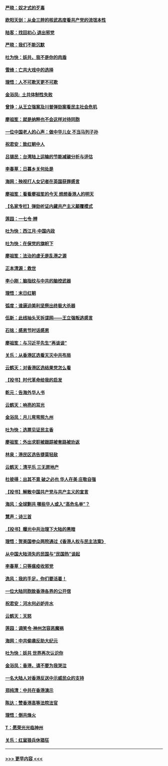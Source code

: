 #### [严晓：奴才式的歹毒](../pages/nsc993/n11704826.md?t=12061611) 
#### [欧阳天剑：从金三胖的核武态度看共产党的流氓本性](../pages/nsc993/n11702238.md?t=12061611) 
#### [陆客：找回初心 退出邪党](../pages/nsc993/n11702213.md?t=12061611) 
#### [严晓：我们不能沉默](../pages/nsc993/n11702110.md?t=12061611) 
#### [吐为快：妖共，我不是你的肉盾](../pages/nsc993/n11701366.md?t=12061611) 
#### [雪绮：亡共大戏中的选择](../pages/nsc993/n11699922.md?t=12061611) 
#### [理悟：人不可欺天更不可欺](../pages/nsc993/n11699657.md?t=12061611) 
#### [金浴凤:  土共体制性失败](../pages/nsc993/n11699361.md?t=12061611) 
#### [曾铮：从王立强案及川普弹劾案看民主社会危机](../pages/nsc993/n11699318.md?t=12061611) 
#### [廖祖笙：就是纳粹也不会这样对待同胞](../pages/nsc993/n11697658.md?t=12061611) 
#### [一位中国老人的心声：做中华儿女 不当马列子孙](../pages/nsc993/n11697525.md?t=12061611) 
#### [祝君安：致红朝中人](../pages/nsc993/n11697518.md?t=12061611) 
#### [吕锡民：台湾陆上运输的节能减碳分析与评估](../pages/nsc993/n11694983.md?t=12061611) 
#### [李春草：日暮乡关何处是](../pages/nsc993/n11694805.md?t=12061611) 
#### [海网：殃视打人女记者在英国获罪感言](../pages/nsc993/n11693832.md?t=12061611) 
#### [廖祖笙：看看廖祖笙的今天 想想香港人的明天](../pages/nsc993/n11693707.md?t=12061611) 
#### [【名家专栏】弹劾听证内藏共产主义颠覆模式](../pages/nsc993/n11693563.md?t=12061611) 
#### [莲园：一七令‧辨](../pages/nsc993/n11692558.md?t=12061611) 
#### [吐为快：西江月·中国内政](../pages/nsc993/n11692071.md?t=12061611) 
#### [吐为快：在保党的旗帜下](../pages/nsc993/n11691188.md?t=12061611) 
#### [廖祖笙：法治的虚无是乱港之源](../pages/nsc993/n11690605.md?t=12061611) 
#### [正本清源：救世](../pages/nsc993/n11689134.md?t=12061611) 
#### [李小刚：脑指纹与中共的脑控武器](../pages/nsc993/n11688900.md?t=12061611) 
#### [理悟：末日红朝](../pages/nsc993/n11688829.md?t=12061611) 
#### [弧度：谁逼迫美利坚祭出终极大杀器](../pages/nsc993/n11688735.md?t=12061611) 
#### [伍新：此线抽头天拆谍网——王立强叛逃感言](../pages/nsc993/n11687981.md?t=12061611) 
#### [石铭：感恩节时话感恩](../pages/nsc993/n11687568.md?t=12061611) 
#### [廖祖笙：与习近平先生“再谈谈”](../pages/nsc993/n11687005.md?t=12061611) 
#### [关乐：从香港区选看天灭中共布局](../pages/nsc993/n11686647.md?t=12061611) 
#### [云鹤天：对香港区选结果党怎么看](../pages/nsc993/n11686216.md?t=12061611) 
#### [【投书】时代革命给我的启发](../pages/nsc993/n11684287.md?t=12061611) 
#### [乾元：告海外华人书](../pages/nsc993/n11684044.md?t=12061611) 
#### [云鹤天：响亮的耳光](../pages/nsc993/n11684254.md?t=12061611) 
#### [金浴凤：月儿弯弯照九州](../pages/nsc993/n11684231.md?t=12061611) 
#### [吐为快：选票见证民主香](../pages/nsc993/n11684206.md?t=12061611) 
#### [廖祖笙：外出求职被跟踪被套路被劝返](../pages/nsc993/n11683874.md?t=12061611) 
#### [林泉：港民区选告捷莫轻敌](../pages/nsc993/n11683930.md?t=12061611) 
#### [云鹤天：清平乐 三无房地产](../pages/nsc993/n11681521.md?t=12061611) 
#### [杜彼得：出其不意 破之必也 华人在美 庄敬自强](../pages/nsc993/n11679554.md?t=12061611) 
#### [【投书】解散中国共产党与共产主义的宣言](../pages/nsc993/n11679177.md?t=12061611) 
#### [海风：全球剿共 哪些华人或入“高危名单”？](../pages/nsc993/n11678617.md?t=12061611) 
#### [慧声：诗三首](../pages/nsc993/n11678848.md?t=12061611) 
#### [【投书】曝光中共治理下大陆的黑暗](../pages/nsc993/n11678674.md?t=12061611) 
#### [理悟：贺美国参众两院通过《香港人权与民主法案》](../pages/nsc993/n11678104.md?t=12061611) 
#### [从中国大陆消失的民国与“民国热”谈起](../pages/nsc993/n11678075.md?t=12061611) 
#### [李春草：只等瘟疫收邪党](../pages/nsc993/n11677308.md?t=12061611) 
#### [逸风：我的手足，你们要活着！](../pages/nsc993/n11676352.md?t=12061611) 
#### [一位大陆同胞致香港各界的公开信](../pages/nsc993/n11675761.md?t=12061611) 
#### [祝君安：河水何必妒井水](../pages/nsc993/n11675746.md?t=12061611) 
#### [云鹤天：天怒](../pages/nsc993/n11675718.md?t=12061611) 
#### [莲园：调笑令‧神州怎容恶魔祸](../pages/nsc993/n11675648.md?t=12061611) 
#### [海网：中共偷袭反助大纪元](../pages/nsc993/n11673515.md?t=12061611) 
#### [吐为快：妖共 世界再次认识你](../pages/nsc993/n11673506.md?t=12061611) 
#### [金浴凤：香港，请不要为我哭泣](../pages/nsc993/n11673248.md?t=12061611) 
#### [一名大陆人对香港反送中示威民众的支持](../pages/nsc993/n11672615.md?t=12061611) 
#### [郑纯清：中共在香港演示](../pages/nsc993/n11670539.md?t=12061611) 
#### [陈达：赞香港高等法院法官](../pages/nsc993/n11669542.md?t=12061611) 
#### [理悟：倒共烽火](../pages/nsc993/n11668844.md?t=12061611) 
#### [T：愿荣光光临神州](../pages/nsc993/n11668421.md?t=12061611) 
#### [关乐：红鼠狼兵休猖狂](../pages/nsc993/n11668378.md?t=12061611) 

----
#### [ >>> 更早内容 <<< ](../indexes/nsc993-earlier.md)
